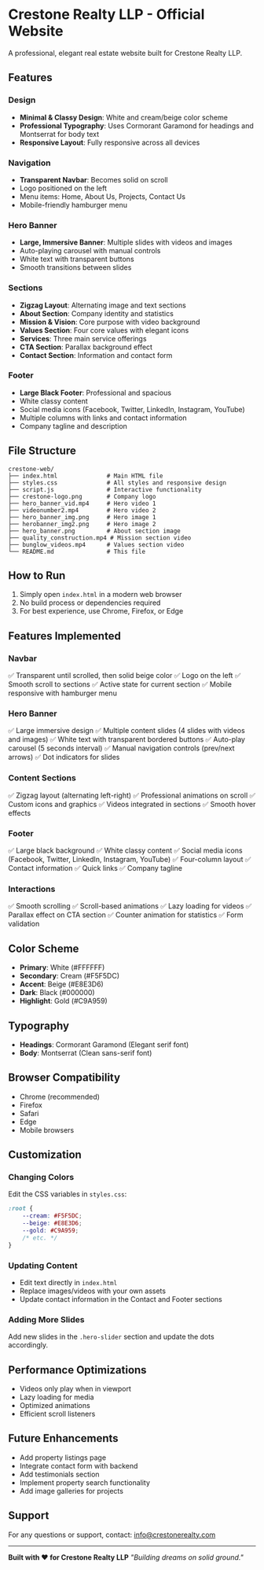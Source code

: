 # Crestone Realty LLP - Official Website

A professional, elegant real estate website built for Crestone Realty LLP.

## Features

### Design
- **Minimal & Classy Design**: White and cream/beige color scheme
- **Professional Typography**: Uses Cormorant Garamond for headings and Montserrat for body text
- **Responsive Layout**: Fully responsive across all devices

### Navigation
- **Transparent Navbar**: Becomes solid on scroll
- Logo positioned on the left
- Menu items: Home, About Us, Projects, Contact Us
- Mobile-friendly hamburger menu

### Hero Banner
- **Large, Immersive Banner**: Multiple slides with videos and images
- Auto-playing carousel with manual controls
- White text with transparent buttons
- Smooth transitions between slides

### Sections
- **Zigzag Layout**: Alternating image and text sections
- **About Section**: Company identity and statistics
- **Mission & Vision**: Core purpose with video background
- **Values Section**: Four core values with elegant icons
- **Services**: Three main service offerings
- **CTA Section**: Parallax background effect
- **Contact Section**: Information and contact form

### Footer
- **Large Black Footer**: Professional and spacious
- White classy content
- Social media icons (Facebook, Twitter, LinkedIn, Instagram, YouTube)
- Multiple columns with links and contact information
- Company tagline and description

## File Structure

```
crestone-web/
├── index.html              # Main HTML file
├── styles.css              # All styles and responsive design
├── script.js               # Interactive functionality
├── crestone-logo.png       # Company logo
├── hero_banner_vid.mp4     # Hero video 1
├── videonumber2.mp4        # Hero video 2
├── hero_banner_img.png     # Hero image 1
├── herobanner_img2.png     # Hero image 2
├── hero_banner.png         # About section image
├── quality_construction.mp4 # Mission section video
├── bunglow_videos.mp4      # Values section video
└── README.md               # This file
```

## How to Run

1. Simply open `index.html` in a modern web browser
2. No build process or dependencies required
3. For best experience, use Chrome, Firefox, or Edge

## Features Implemented

### Navbar
✅ Transparent until scrolled, then solid beige color
✅ Logo on the left
✅ Smooth scroll to sections
✅ Active state for current section
✅ Mobile responsive with hamburger menu

### Hero Banner
✅ Large immersive design
✅ Multiple content slides (4 slides with videos and images)
✅ White text with transparent bordered buttons
✅ Auto-play carousel (5 seconds interval)
✅ Manual navigation controls (prev/next arrows)
✅ Dot indicators for slides

### Content Sections
✅ Zigzag layout (alternating left-right)
✅ Professional animations on scroll
✅ Custom icons and graphics
✅ Videos integrated in sections
✅ Smooth hover effects

### Footer
✅ Large black background
✅ White classy content
✅ Social media icons (Facebook, Twitter, LinkedIn, Instagram, YouTube)
✅ Four-column layout
✅ Contact information
✅ Quick links
✅ Company tagline

### Interactions
✅ Smooth scrolling
✅ Scroll-based animations
✅ Lazy loading for videos
✅ Parallax effect on CTA section
✅ Counter animation for statistics
✅ Form validation

## Color Scheme
- **Primary**: White (#FFFFFF)
- **Secondary**: Cream (#F5F5DC)
- **Accent**: Beige (#E8E3D6)
- **Dark**: Black (#000000)
- **Highlight**: Gold (#C9A959)

## Typography
- **Headings**: Cormorant Garamond (Elegant serif font)
- **Body**: Montserrat (Clean sans-serif font)

## Browser Compatibility
- Chrome (recommended)
- Firefox
- Safari
- Edge
- Mobile browsers

## Customization

### Changing Colors
Edit the CSS variables in `styles.css`:
```css
:root {
    --cream: #F5F5DC;
    --beige: #E8E3D6;
    --gold: #C9A959;
    /* etc. */
}
```

### Updating Content
- Edit text directly in `index.html`
- Replace images/videos with your own assets
- Update contact information in the Contact and Footer sections

### Adding More Slides
Add new slides in the `.hero-slider` section and update the dots accordingly.

## Performance Optimizations
- Videos only play when in viewport
- Lazy loading for media
- Optimized animations
- Efficient scroll listeners

## Future Enhancements
- Add property listings page
- Integrate contact form with backend
- Add testimonials section
- Implement property search functionality
- Add image galleries for projects

## Support
For any questions or support, contact: info@crestonerealty.com

---

**Built with ❤️ for Crestone Realty LLP**
*"Building dreams on solid ground."*

